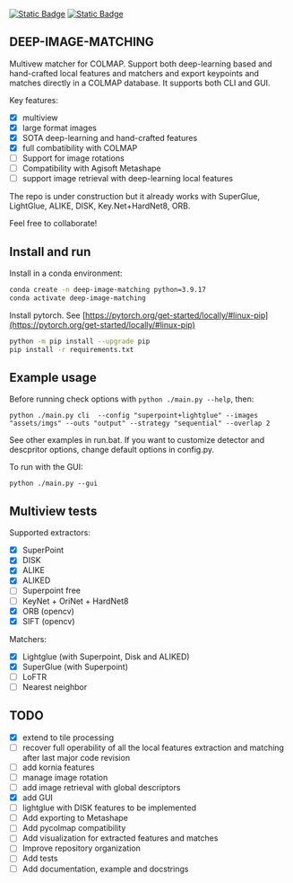 [![Static Badge](https://img.shields.io/badge/Powered_by-Kornia-green)](https://github.com/kornia/kornia) [![Static Badge](https://img.shields.io/badge/Matches_for-COLMAP-red)](https://github.com/colmap/colmap)

## DEEP-IMAGE-MATCHING

Multivew matcher for COLMAP. Support both deep-learning based and hand-crafted local features and matchers and export keypoints and matches directly in a COLMAP database. It supports both CLI and GUI.

Key features:

- [x] multiview
- [x] large format images
- [x] SOTA deep-learning and hand-crafted features
- [x] full combatibility with COLMAP
- [ ] Support for image rotations
- [ ] Compatibility with Agisoft Metashape
- [ ] support image retrieval with deep-learning local features

The repo is under construction but it already works with SuperGlue, LightGlue, ALIKE, DISK, Key.Net+HardNet8, ORB.

Feel free to collaborate!

## Install and run

Install in a conda environment:

```bash
conda create -n deep-image-matching python=3.9.17
conda activate deep-image-matching
```

Install pytorch. See [https://pytorch.org/get-started/locally/#linux-pip](https://pytorch.org/get-started/locally/#linux-pip)

```bash
python -m pip install --upgrade pip
pip install -r requirements.txt
```

## Example usage

Before running check options with `python ./main.py --help`, then:

```
python ./main.py cli  --config "superpoint+lightglue" --images "assets/imgs" --outs "output" --strategy "sequential" --overlap 2
```

See other examples in run.bat. If you want to customize detector and descpritor options, change default options in config.py.

To run with the GUI:

```
python ./main.py --gui
```

## Multiview tests

Supported extractors:
- [x] SuperPoint
- [x] DISK
- [x] ALIKE
- [x] ALIKED
- [ ] Superpoint free
- [ ] KeyNet + OriNet + HardNet8
- [x] ORB (opencv) 
- [x] SIFT (opencv)

Matchers:
- [x] Lightglue (with Superpoint, Disk and ALIKED) 
- [x] SuperGlue (with Superpoint) 
- [ ] LoFTR
- [ ] Nearest neighbor 

## TODO

- [x] extend to tile processing
- [ ] recover full operability of all the local features extraction and matching after last major code revision
- [ ] add kornia features
- [ ] manage image rotation
- [ ] add image retrieval with global descriptors
- [x] add GUI
- [ ] lightglue with DISK features to be implemented
- [ ] Add exporting to Metashape
- [ ] Add pycolmap compatibility
- [ ] Add visualization for extracted features and matches
- [ ] Improve repository organization
- [ ] Add tests
- [ ] Add documentation, example and docstrings

